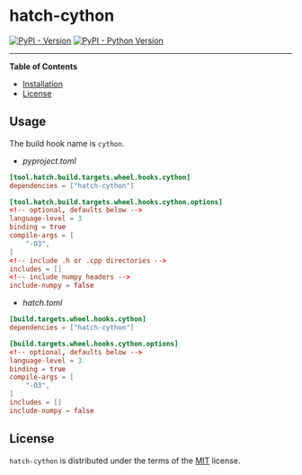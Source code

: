 # hatch-cython

[![PyPI - Version](https://img.shields.io/pypi/v/hatch-cython.svg)](https://pypi.org/project/hatch-cython)
[![PyPI - Python Version](https://img.shields.io/pypi/pyversions/hatch-cython.svg)](https://pypi.org/project/hatch-cython)

---

**Table of Contents**

- [Installation](#installation)
- [License](#license)

## Usage

The build hook name is `cython`.

- _pyproject.toml_

```toml
[tool.hatch.build.targets.wheel.hooks.cython]
dependencies = ["hatch-cython"]

[tool.hatch.build.targets.wheel.hooks.cython.options]
<!-- optional, defaults below -->
language-level = 3
binding = true
compile-args = [
    "-O3",
]
<!-- include .h or .cpp directories -->
includes = []
<!-- include numpy headers -->
include-numpy = false
```

- _hatch.toml_

```toml
[build.targets.wheel.hooks.cython]
dependencies = ["hatch-cython"]

[build.targets.wheel.hooks.cython.options]
<!-- optional, defaults below -->
language-level = 3
binding = true
compile-args = [
    "-O3",
]
includes = []
include-numpy = false
```

## License

`hatch-cython` is distributed under the terms of the [MIT](https://spdx.org/licenses/MIT.html) license.
